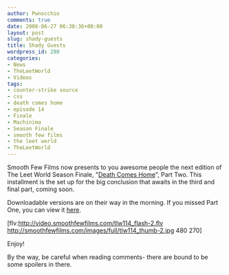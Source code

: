 ```yaml
---
author: Pwnocchio
comments: true
date: 2008-06-27 06:38:36+00:00
layout: post
slug: shady-guests
title: Shady Guests
wordpress_id: 280
categories:
- News
- TheLeetWorld
- Videos
tags:
- counter-strike source
- css
- death comes home
- episode 14
- Finale
- Machinima
- Season Finale
- smooth few films
- the leet world
- TheLeetWorld
---
```


Smooth Few Films now presents to you awesome people the next edition of The Leet World Season Finale, "[Death Comes Home](http://www.smoothfewfilms.com/2008/06/17/death-comes-home/)", Part Two. This installment is the set up for the big conclusion that awaits in the third and final part, coming soon.

Downloadable versions are on their way in the morning. If you missed Part One, you can view it [here](http://www.smoothfewfilms.com/2008/06/17/death-comes-home/).

[flv:http://video.smoothfewfilms.com/tlw114_flash-2.flv http://smoothfewfilms.com/images/full/tlw114_thumb-2.jpg 480 270]

Enjoy!

By the way, be careful when reading comments- there are bound to be some spoilers in there.
